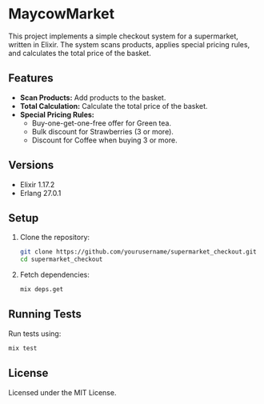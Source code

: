 # MaycowMarket

This project implements a simple checkout system for a supermarket, written in Elixir. The system scans products, applies special pricing rules, and calculates the total price of the basket.

## Features

- **Scan Products:** Add products to the basket.
- **Total Calculation:** Calculate the total price of the basket.
- **Special Pricing Rules:**
  - Buy-one-get-one-free offer for Green tea.
  - Bulk discount for Strawberries (3 or more).
  - Discount for Coffee when buying 3 or more.

## Versions

  - Elixir 1.17.2
  - Erlang 27.0.1

## Setup

1. Clone the repository:
    ```bash
    git clone https://github.com/yourusername/supermarket_checkout.git
    cd supermarket_checkout
    ```

2. Fetch dependencies:
    ```bash
    mix deps.get
    ```

## Running Tests

Run tests using:
```bash
mix test
```

## License

Licensed under the MIT License.

